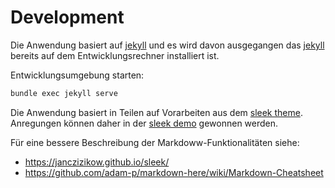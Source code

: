 # Development
Die Anwendung basiert auf [jekyll](https://jekyllrb.com/) und es wird davon ausgegangen das [jekyll](https://jekyllrb.com/) bereits auf dem Entwicklungsrechner installiert ist.

Entwicklungsumgebung starten:

```javascript
bundle exec jekyll serve
```

Die Anwendung basiert in Teilen auf Vorarbeiten aus dem [sleek theme](http://jekyllthemes.org/themes/sleek/). Anregungen können daher in der [sleek demo](https://janczizikow.github.io/sleek/getting-started/) gewonnen werden.

Für eine bessere Beschreibung der Markdoww-Funktionalitäten siehe:
* https://janczizikow.github.io/sleek/
* https://github.com/adam-p/markdown-here/wiki/Markdown-Cheatsheet
 